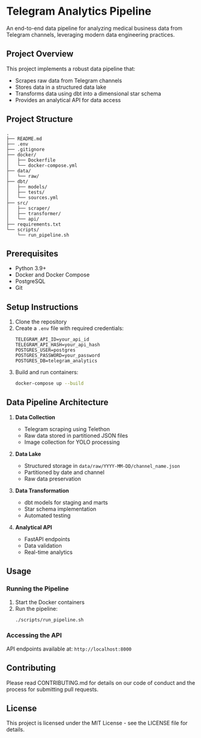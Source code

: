 # Telegram Analytics Pipeline

An end-to-end data pipeline for analyzing medical business data from Telegram channels, leveraging modern data engineering practices.

## Project Overview

This project implements a robust data pipeline that:
- Scrapes raw data from Telegram channels
- Stores data in a structured data lake
- Transforms data using dbt into a dimensional star schema
- Provides an analytical API for data access

## Project Structure

```
.
├── README.md
├── .env
├── .gitignore
├── docker/
│   ├── Dockerfile
│   └── docker-compose.yml
├── data/
│   └── raw/
├── dbt/
│   ├── models/
│   ├── tests/
│   └── sources.yml
├── src/
│   ├── scraper/
│   ├── transformer/
│   └── api/
├── requirements.txt
└── scripts/
    └── run_pipeline.sh
```

## Prerequisites

- Python 3.9+
- Docker and Docker Compose
- PostgreSQL
- Git

## Setup Instructions

1. Clone the repository
2. Create a `.env` file with required credentials:
   ```
   TELEGRAM_API_ID=your_api_id
   TELEGRAM_API_HASH=your_api_hash
   POSTGRES_USER=postgres
   POSTGRES_PASSWORD=your_password
   POSTGRES_DB=telegram_analytics
   ```
3. Build and run containers:
   ```bash
   docker-compose up --build
   ```

## Data Pipeline Architecture

1. **Data Collection**
   - Telegram scraping using Telethon
   - Raw data stored in partitioned JSON files
   - Image collection for YOLO processing

2. **Data Lake**
   - Structured storage in `data/raw/YYYY-MM-DD/channel_name.json`
   - Partitioned by date and channel
   - Raw data preservation

3. **Data Transformation**
   - dbt models for staging and marts
   - Star schema implementation
   - Automated testing

4. **Analytical API**
   - FastAPI endpoints
   - Data validation
   - Real-time analytics

## Usage

### Running the Pipeline

1. Start the Docker containers
2. Run the pipeline:
   ```bash
   ./scripts/run_pipeline.sh
   ```

### Accessing the API

API endpoints available at: `http://localhost:8000`

## Contributing

Please read CONTRIBUTING.md for details on our code of conduct and the process for submitting pull requests.

## License

This project is licensed under the MIT License - see the LICENSE file for details.